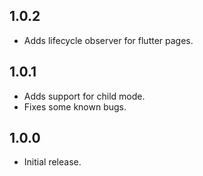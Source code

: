 ## 1.0.2

* Adds lifecycle observer for flutter pages.

## 1.0.1

* Adds support for child mode.
* Fixes some known bugs.

## 1.0.0

* Initial release.